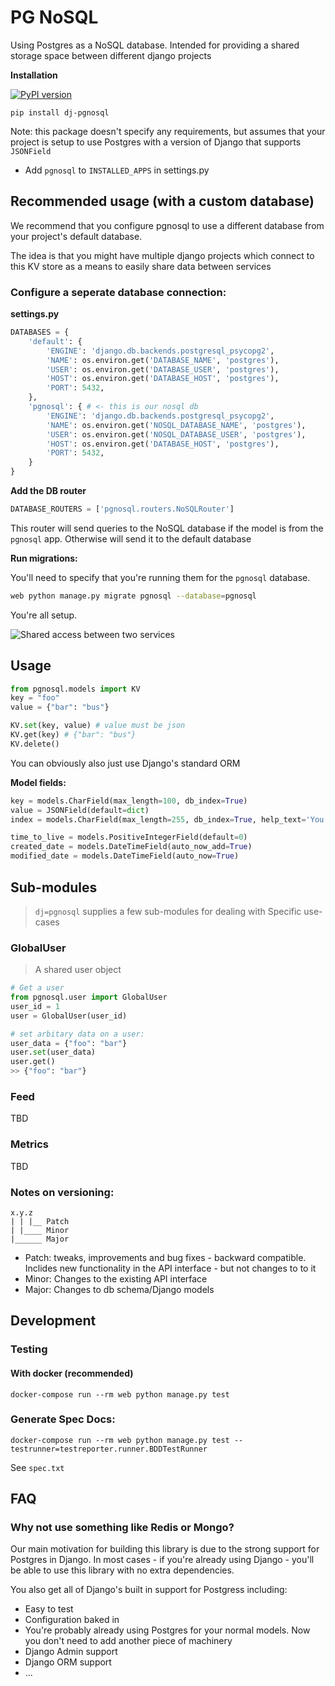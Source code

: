 # PG NoSQL

Using Postgres as a NoSQL database. Intended for providing a shared storage space between different django projects

**Installation**

[![PyPI version](https://badge.fury.io/py/dj-pgnosql.svg)](https://badge.fury.io/py/dj-pgnosql)

```
pip install dj-pgnosql
```

Note: this package doesn't specify any requirements, but assumes that your project is setup to use Postgres with a version of Django that supports `JSONField`

* Add `pgnosql` to `INSTALLED_APPS` in settings.py

## Recommended usage (with a custom database)

We recommend that you configure pgnosql to use a different database from your project's default database.

The idea is that you might have multiple django projects which connect to this KV store as a means to easily share data between services

### Configure a seperate database connection:

**settings.py**

```python
DATABASES = {
    'default': {
        'ENGINE': 'django.db.backends.postgresql_psycopg2',
        'NAME': os.environ.get('DATABASE_NAME', 'postgres'),
        'USER': os.environ.get('DATABASE_USER', 'postgres'),
        'HOST': os.environ.get('DATABASE_HOST', 'postgres'),
        'PORT': 5432,
    },
    'pgnosql': { # <- this is our nosql db
        'ENGINE': 'django.db.backends.postgresql_psycopg2',
        'NAME': os.environ.get('NOSQL_DATABASE_NAME', 'postgres'),
        'USER': os.environ.get('NOSQL_DATABASE_USER', 'postgres'),
        'HOST': os.environ.get('DATABASE_HOST', 'postgres'),
        'PORT': 5432,
    }
}
```

**Add the DB router**

```python
DATABASE_ROUTERS = ['pgnosql.routers.NoSQLRouter']
```

This router will send queries to the NoSQL database if the model is from the `pgnosql` app. Otherwise will send it to the default database

**Run migrations:**

You'll need to specify that you're running them for the `pgnosql` database.

```bash
web python manage.py migrate pgnosql --database=pgnosql
```

You're all setup.

![Shared access between two services](https://s3.eu-central-1.amazonaws.com/dropbox-appointmentguru/pg-nosql.png)

## Usage

```python
from pgnosql.models import KV
key = "foo"
value = {"bar": "bus"}

KV.set(key, value) # value must be json
KV.get(key) # {"bar": "bus"}
KV.delete()
```

You can obviously also just use Django's standard ORM

**Model fields:**

```python
key = models.CharField(max_length=100, db_index=True)
value = JSONField(default=dict)
index = models.CharField(max_length=255, db_index=True, help_text='You can provide an index to make this key searchable')

time_to_live = models.PositiveIntegerField(default=0)
created_date = models.DateTimeField(auto_now_add=True)
modified_date = models.DateTimeField(auto_now=True)
```

## Sub-modules

> `dj=pgnosql` supplies a few sub-modules for dealing with Specific use-cases

### GlobalUser

> A shared user object

```python
# Get a user
from pgnosql.user import GlobalUser
user_id = 1
user = GlobalUser(user_id)

# set arbitary data on a user:
user_data = {"foo": "bar"}
user.set(user_data)
user.get()
>> {"foo": "bar"}

```

### Feed

TBD

### Metrics

TBD

### Notes on versioning:

```
x.y.z
| | |__ Patch
| |____ Minor
|______ Major
```

* Patch: tweaks, improvements and bug fixes - backward compatible. Inclides new functionality in the API interface - but not changes to to it
* Minor: Changes to the existing API interface
* Major: Changes to db schema/Django models


## Development

### Testing

#### With docker (recommended)

```
docker-compose run --rm web python manage.py test
```


### Generate Spec Docs:

```
docker-compose run --rm web python manage.py test --testrunner=testreporter.runner.BDDTestRunner
```

See `spec.txt`


## FAQ

### Why not use something like Redis or Mongo?

Our main motivation for building this library is due to the strong support for Postgres in Django. In most cases - if you're already using Django - you'll be able to use this library with no extra dependencies.

You also get all of Django's built in support for Postgress including:

* Easy to test
* Configuration baked in
* You're probably already using Postgres for your normal models. Now you don't need to add another piece of machinery
* Django Admin support
* Django ORM support
* ...
